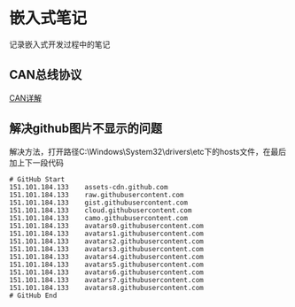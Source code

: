 # 嵌入式笔记
记录嵌入式开发过程中的笔记
## CAN总线协议
[CAN详解](https://blog.csdn.net/XiaoXiaoPengBo/article/details/116206252?ops_request_misc=%257B%2522request%255Fid%2522%253A%2522163409383916780274162903%2522%252C%2522scm%2522%253A%252220140713.130102334..%2522%257D&request_id=163409383916780274162903&biz_id=0&utm_medium=distribute.pc_search_result.none-task-blog-2~all~top_click~default-3-116206252.pc_search_result_control_group&utm_term=can&spm=1018.2226.3001.4187)
## 解决github图片不显示的问题
解决方法，打开路径C:\Windows\System32\drivers\etc下的hosts文件，在最后加上下一段代码

    # GitHub Start 
    151.101.184.133    assets-cdn.github.com
    151.101.184.133    raw.githubusercontent.com
    151.101.184.133    gist.githubusercontent.com
    151.101.184.133    cloud.githubusercontent.com
    151.101.184.133    camo.githubusercontent.com
    151.101.184.133    avatars0.githubusercontent.com
    151.101.184.133    avatars1.githubusercontent.com
    151.101.184.133    avatars2.githubusercontent.com
    151.101.184.133    avatars3.githubusercontent.com
    151.101.184.133    avatars4.githubusercontent.com
    151.101.184.133    avatars5.githubusercontent.com
    151.101.184.133    avatars6.githubusercontent.com
    151.101.184.133    avatars7.githubusercontent.com
    151.101.184.133    avatars8.githubusercontent.com
    # GitHub End

